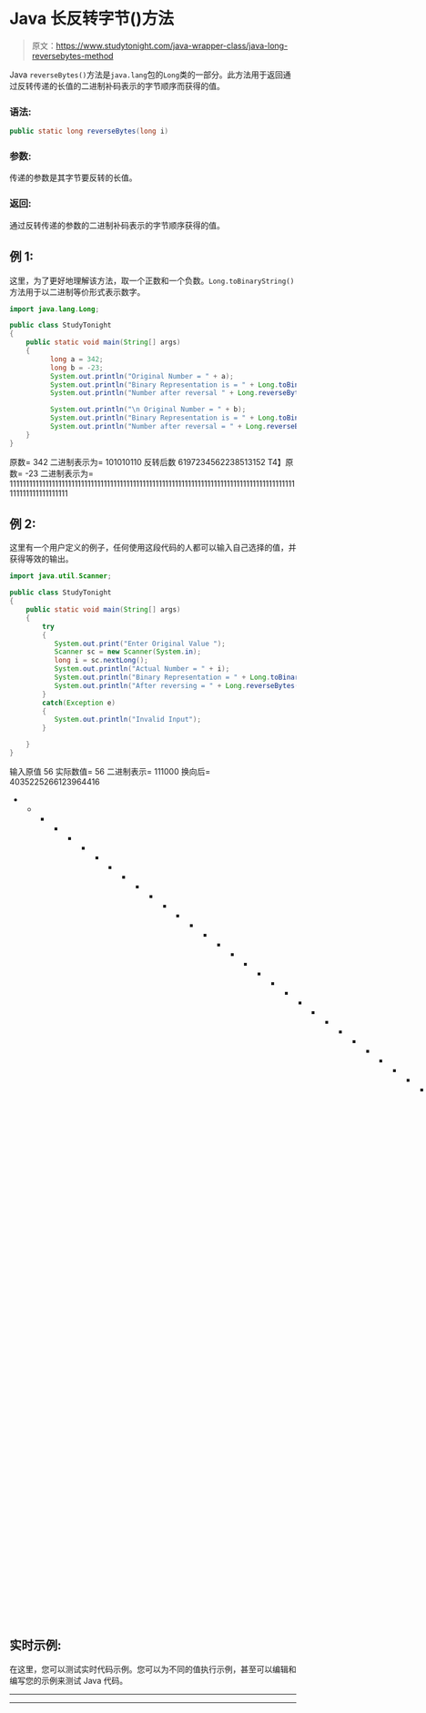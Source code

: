 # Java 长反转字节()方法

> 原文：<https://www.studytonight.com/java-wrapper-class/java-long-reversebytes-method>

Java `reverseBytes()`方法是`java.lang`包的`Long`类的一部分。此方法用于返回通过反转传递的长值的二进制补码表示的字节顺序而获得的值。

### 语法:

```java
public static long reverseBytes(long i) 
```

### 参数:

传递的参数是其字节要反转的长值。

### 返回:

通过反转传递的参数的二进制补码表示的字节顺序获得的值。

## 例 1:

这里，为了更好地理解该方法，取一个正数和一个负数。`Long.toBinaryString()`方法用于以二进制等价形式表示数字。

```java
import java.lang.Long;

public class StudyTonight
{  
    public static void main(String[] args) 
    {  
          long a = 342;  
          long b = -23;  
          System.out.println("Original Number = " + a);             
          System.out.println("Binary Representation is = " + Long.toBinaryString(a)); //represents number to equivalent binary string 
          System.out.println("Number after reversal " + Long.reverseBytes(a)); //reversal of the bytes

          System.out.println("\n Original Number = " + b);               
          System.out.println("Binary Representation is = " + Long.toBinaryString(b));           
          System.out.println("Number after reversal = " + Long.reverseBytes(b));  
    }  
} 
```

原数= 342
二进制表示为= 101010110
反转后数 6197234562238513152
T4】原数= -23
二进制表示为= 1111111111111111111111111111111111111111111111111111111111111111111111111111111111111111111111111111111111

## 例 2:

这里有一个用户定义的例子，任何使用这段代码的人都可以输入自己选择的值，并获得等效的输出。

```java
import java.util.Scanner;  

public class StudyTonight 
{  
    public static void main(String[] args) 
    {  
        try
        {
           System.out.print("Enter Original Value ");  
           Scanner sc = new Scanner(System.in);  
           long i = sc.nextLong();  
           System.out.println("Actual Number = " + i);  
           System.out.println("Binary Representation = " + Long.toBinaryString(i)); // represents the long value into its binary equivalent 
           System.out.println("After reversing = " + Long.reverseBytes(i)); //returns the value obtained by reversal of bytes
        }
        catch(Exception e)
        {
           System.out.println("Invalid Input");
        }

    }  
}
```

输入原值 56
实际数值= 56
二进制表示= 111000
换向后= 4035225266123964416
* * * * * * * * * * * * * * * * * * * * * * * * * * * * * * * * * * * * *输入原值-299
实际数值= -299
二进制表示= 111111111111111111111111

## 实时示例:

在这里，您可以测试实时代码示例。您可以为不同的值执行示例，甚至可以编辑和编写您的示例来测试 Java 代码。

* * *

* * *
